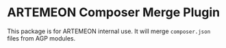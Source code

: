 # ARTEMEON Composer Merge Plugin

This package is for ARTEMEON internal use. It will merge `composer.json` files from AGP modules.
